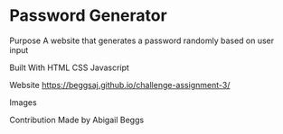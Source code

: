 # Password Generator

Purpose
A website that generates a password randomly based on user input

Built With
HTML
CSS
Javascript

Website
https://beggsaj.github.io/challenge-assignment-3/

Images

Contribution
Made by Abigail Beggs